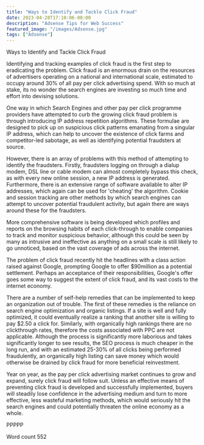 ```yaml
---
title: "Ways to Identify and Tackle Click Fraud"
date: 2023-04-28T17:10:06-08:00
description: "Adsense Tips for Web Success"
featured_image: "/images/Adsense.jpg"
tags: ["Adsense"]
---
```


Ways to Identify and Tackle Click Fraud

Identifying and tracking examples of click fraud is the first step to eradicating the problem.  Click fraud is an enormous drain on the resources of advertisers operating on a national and international scale, estimated to occupy around 30% of all pay per click advertising spend.  With so much at stake, its no wonder the search engines are investing so much time and effort into devising solutions.

One way in which Search Engines and other pay per click programme providers have attempted to curb the growing click fraud problem is through introducing IP address repetition algorithms.  These formulae are designed to pick up on suspicious click patterns emanating from a singular IP address, which can help to uncover the existence of click farms and competitor-led sabotage, as well as identifying potential fraudsters at source.

However, there is an array of problems with this method of attempting to identify the fraudsters.  Firstly, fraudsters logging on through a dialup modem, DSL line or cable modem can almost completely bypass this check, as with every new online session, a new IP address is generated.  Furthermore, there is an extensive range of software available to alter IP addresses, which again can be used for 'cheating' the algorithm.  Cookie and session tracking are other methods by which search engines can attempt to uncover potential fraudulent activity, but again there are ways around these for the fraudsters.

More comprehensive software is being developed which profiles and reports on the browsing habits of each click-through to enable companies to track and monitor suspicious behavior, although this could be seen by many as intrusive and ineffective as anything on a small scale is still likely to go unnoticed, based on the vast coverage of ads across the internet.

The problem of click fraud recently hit the headlines with a class action raised against Google, prompting Google to offer $90million as a potential settlement.  Perhaps an acceptance of their responsibilities, Google's offer goes some way to suggest the extent of click fraud, and its vast costs to the internet economy.

There are a number of self-help remedies that can be implemented to keep an organization out of trouble.  The first of these remedies is the reliance on search engine optimization and organic listings.  If a site is well and fully optimized, it could eventually realize a ranking that another site is willing to pay $2.50 a click for.  Similarly, with organically high rankings there are no clickthrough rates, therefore the costs associated with PPC are not applicable.  Although the process is significantly more laborious and takes significantly longer to see results, the SEO process is much cheaper in the long run, and with an estimated 25-30% of all clicks being performed fraudulently, an organically high listing can save money which would otherwise be drained by click fraud for more beneficial reinvestment.

Year on year, as the pay per click advertising market continues to grow and expand, surely click fraud will follow suit.  Unless an effective means of preventing click fraud is developed and successfully implemented, buyers will steadily lose confidence in the advertising medium and turn to more effective, less wasteful marketing methods, which would seriously hit the search engines and could potentially threaten the online economy as a whole.

PPPPP

Word count 552



